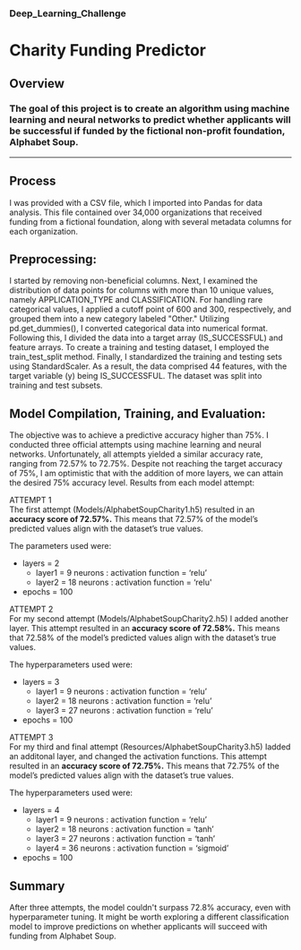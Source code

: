 ### Deep_Learning_Challenge 
# Charity Funding Predictor

## Overview
### The goal of this project is to create an algorithm using machine learning and neural networks to predict whether applicants will be successful if funded by the fictional non-profit foundation, Alphabet Soup.
----------------------------
## Process

I was provided with a CSV file, which I imported into Pandas for data analysis. This file contained over 34,000 organizations that received funding from a fictional foundation, along with several metadata columns for each organization.

## Preprocessing:

I started by removing non-beneficial columns.
Next, I examined the distribution of data points for columns with more than 10 unique values, namely APPLICATION_TYPE and CLASSIFICATION.
For handling rare categorical values, I applied a cutoff point of 600 and 300, respectively, and grouped them into a new category labeled "Other."
Utilizing pd.get_dummies(), I converted categorical data into numerical format.
Following this, I divided the data into a target array (IS_SUCCESSFUL) and feature arrays.
To create a training and testing dataset, I employed the train_test_split method.
Finally, I standardized the training and testing sets using StandardScaler.
As a result, the data comprised 44 features, with the target variable (y) being IS_SUCCESSFUL. The dataset was split into training and test subsets.

## Model Compilation, Training, and Evaluation:

The objective was to achieve a predictive accuracy higher than 75%.
I conducted three official attempts using machine learning and neural networks.
Unfortunately, all attempts yielded a similar accuracy rate, ranging from 72.57% to 72.75%.
Despite not reaching the target accuracy of 75%, I am optimistic that with the addition of more layers, we can attain the desired 75% accuracy level.
Results from each model attempt:

ATTEMPT 1<br>
The first attempt (Models/AlphabetSoupCharity1.h5) resulted in an <b>accuracy score of 72.57%.</b> This means that 72.57% of the model’s predicted values align with the dataset’s true values.

The parameters used were:
* layers = 2
  * layer1 = 9 neurons : activation function = ‘relu’
  * layer2 = 18 neurons : activation function = ‘relu'
* epochs = 100

   

ATTEMPT 2<br>
For my second attempt (Models/AlphabetSoupCharity2.h5) I added another layer. This attempt resulted in an <b>accuracy score of 72.58%.</b> This means that 72.58% of the model’s predicted values align with the dataset’s true values.

The hyperparameters used were:
* layers = 3
  * layer1 = 9 neurons : activation function = ‘relu’
  * layer2 = 18 neurons : activation function = ‘relu’
  * layer3 = 27 neurons : activation function = ‘relu’
* epochs = 100


ATTEMPT 3<br>
For my third and final attempt (Resources/AlphabetSoupCharity3.h5) Iadded an additonal layer, and changed the activation functions. This attempt resulted in an <b>accuracy score of 72.75%.</b> This means that 72.75% of the model’s predicted values align with the dataset’s true values.

The hyperparameters used were:
* layers = 4
  * layer1 = 9 neurons : activation function = ‘relu’
  * layer2 = 18 neurons : activation function = ‘tanh’
  * layer3 = 27 neurons : activation function = ‘tanh’
  * layer4 = 36 neurons : activation function = ‘sigmoid’
* epochs = 100



## Summary
After three attempts, the model couldn't surpass 72.8% accuracy, even with hyperparameter tuning. It might be worth exploring a different classification model to improve predictions on whether applicants will succeed with funding from Alphabet Soup.
